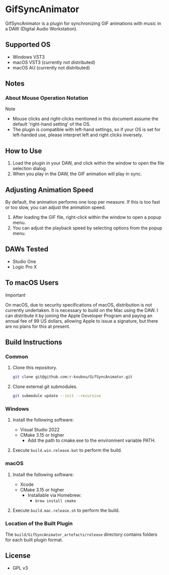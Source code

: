 GifSyncAnimator
=======================

GifSyncAnimator is a plugin for synchronizing GIF animations with music in a DAW (Digital Audio Workstation).

## Supported OS

- Windows VST3
- macOS VST3 (currently not distributed)
- macOS AU (currently not distributed)

## Notes

### About Mouse Operation Notation

> [!NOTE]
> - Mouse clicks and right-clicks mentioned in this document assume the default 'right-hand setting' of the OS.
> - The plugin is compatible with left-hand settings, so if your OS is set for left-handed use, please interpret left and right clicks inversely.

## How to Use

1. Load the plugin in your DAW, and click within the window to open the file selection dialog.
2. When you play in the DAW, the GIF animation will play in sync.

## Adjusting Animation Speed

By default, the animation performs one loop per measure. If this is too fast or too slow, you can adjust the animation speed.

1. After loading the GIF file, right-click within the window to open a popup menu.
2. You can adjust the playback speed by selecting options from the popup menu.

## DAWs Tested

- Studio One
- Logic Pro X

## To macOS Users

> [!IMPORTANT]
> On macOS, due to security specifications of macOS, distribution is not currently undertaken. It is necessary to build on the Mac using the DAW.
> I can distribute it by joining the Apple Developer Program and paying an annual fee of 99 US dollars, allowing Apple to issue a signature, but there are no plans for this at present.

## Build Instructions

### Common

1. Clone this repository.

   ```bash
   git clone git@github.com:r-koubou/GifSyncAnimator.git
   ```

2. Clone external git submodules.

   ```bash
   git submodule update --init --recursive
   ```

### Windows

1. Install the following software:
   - Visual Studio 2022
   - CMake 3.15 or higher
     - Add the path to cmake.exe to the environment variable PATH.

2. Execute `build.win.release.bat` to perform the build.

### macOS

1. Install the following software:
   - Xcode
   - CMake 3.15 or higher
     - Installable via Homebrew:
       - `brew install cmake`

2. Execute `build.mac.release.sh` to perform the build.

### Location of the Built Plugin

The `build/GifSyncAnimator_artefacts/release` directory contains folders for each built plugin format.

## License

- GPL v3

